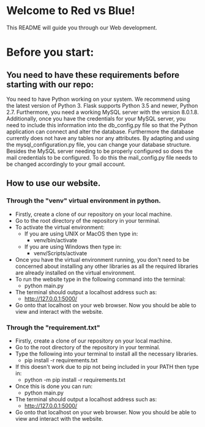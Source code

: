 # Welcome to Red vs Blue!

This README will guide you through our Web development.
# Before you start:

## You need to have these requirements before starting with our repo:
You need to have Python working on your system. We recommend using the latest version of Python 3. Flask supports Python 3.5 and newer, Python 2.7. Furthermore, you need a working MySQL server with the version 8.0.1.8. Additionally, once you have the credentials for your MySQL server, you need to include this information into the db_config.py file so that the Python application can connect and alter the database. Furthermore the database currently does not have any tables nor any attributes. By adapting and using the mysql_configuration.py file, you can change your database structure. Besides the MySQL server needing to be properly configured so does the mail credentials to be configured. To do this the mail_config.py file needs to be changed accordingly to your gmail account. 
## How to use our website.

### Through the "venv" virtual environment in python.
- Firstly, create a clone of our repository on your local machine.
- Go to the root directory of the repository in your terminal.
- To activate the virtual environment:
	- If you are using UNIX or MacOS then type in:
		- venv/bin/activate
	- If you are using Windows then type in:
		- venv/Scripts/activate
- Once you have the virtual environment running, you don't need to be concerned about installing any other libraries as all the required libraries are already installed on the virtual environment.
- To run the website type in the following command into the terminal:
	- python main.py
- The terminal should output a localhost address such as:
	- http://127.0.0.1:5000/
- Go onto that localhost on your web browser. Now you should be able to view and interact with the website.

### Through the "requirement.txt"
- Firstly, create a clone of our repository on your local machine.
- Go to the root directory of the repository in your terminal.
- Type the following into your terminal to install all the necessary libraries.
	- pip install -r requirements.txt
- If this doesn't work due to pip not being included in your PATH then type in:
	- python -m pip install -r requirements.txt
- Once this is done you can run:
	- python main.py
- The terminal should output a localhost address such as:
	- http://127.0.0.1:5000/
- Go onto that localhost on your web browser. Now you should be able to view and interact with the website.
